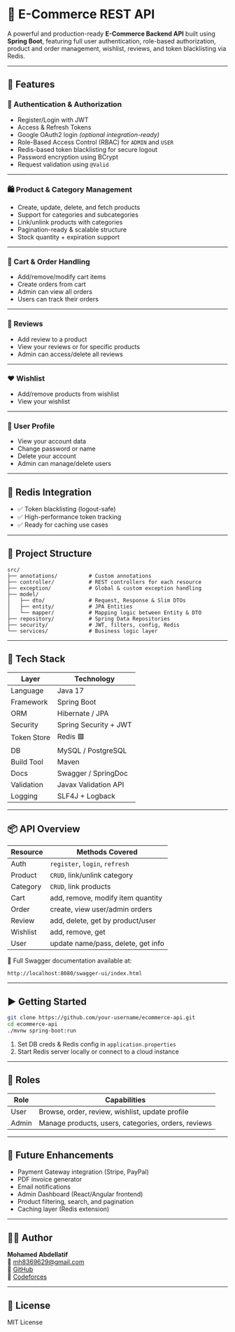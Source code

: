 
# 🛒 E-Commerce REST API

A powerful and production-ready **E-Commerce Backend API** built using **Spring Boot**, featuring full user authentication, role-based authorization, product and order management, wishlist, reviews, and token blacklisting via Redis.

---

## 🚀 Features

### 🔐 Authentication & Authorization
- Register/Login with JWT
- Access & Refresh Tokens
- Google OAuth2 login *(optional integration-ready)*
- Role-Based Access Control (RBAC) for `ADMIN` and `USER`
- Redis-based token blacklisting for secure logout
- Password encryption using BCrypt
- Request validation using `@Valid`

---

### 🛍️ Product & Category Management
- Create, update, delete, and fetch products
- Support for categories and subcategories
- Link/unlink products with categories
- Pagination-ready & scalable structure
- Stock quantity + expiration support

---

### 🧺 Cart & Order Handling
- Add/remove/modify cart items
- Create orders from cart
- Admin can view all orders
- Users can track their orders

---

### 🌟 Reviews
- Add review to a product
- View your reviews or for specific products
- Admin can access/delete all reviews

---

### ❤️ Wishlist
- Add/remove products from wishlist
- View your wishlist

---

### 👤 User Profile
- View your account data
- Change password or name
- Delete your account
- Admin can manage/delete users

---

## 🧠 Redis Integration

- ✅ Token blacklisting (logout-safe)
- ✅ High-performance token tracking
- ✅ Ready for caching use cases

---

## 🧱 Project Structure

```
src/
├── annotations/          # Custom annotations
├── controller/           # REST controllers for each resource
├── exception/            # Global & custom exception handling
├── model/
│   ├── dto/              # Request, Response & Slim DTOs
│   ├── entity/           # JPA Entities
│   └── mapper/           # Mapping logic between Entity & DTO
├── repository/           # Spring Data Repositories
├── security/             # JWT, filters, config, Redis
└── services/             # Business logic layer
```

---

## 📁 Tech Stack

| Layer        | Technology                |
|--------------|---------------------------|
| Language     | Java 17                   |
| Framework    | Spring Boot               |
| ORM          | Hibernate / JPA           |
| Security     | Spring Security + JWT     |
| Token Store  | Redis 🟥                  |
| DB           | MySQL / PostgreSQL        |
| Build Tool   | Maven                     |
| Docs         | Swagger / SpringDoc       |
| Validation   | Javax Validation API      |
| Logging      | SLF4J + Logback           |

---

## 📦 API Overview

| Resource   | Methods Covered                           |
|------------|--------------------------------------------|
| Auth       | `register`, `login`, `refresh`             |
| Product    | `CRUD`, link/unlink category               |
| Category   | `CRUD`, link products                      |
| Cart       | add, remove, modify item quantity          |
| Order      | create, view user/admin orders             |
| Review     | add, delete, get by product/user           |
| Wishlist   | add, remove, get                           |
| User       | update name/pass, delete, get info         |

📜 Full Swagger documentation available at:

```
http://localhost:8080/swagger-ui/index.html
```

---

## ▶️ Getting Started

```bash
git clone https://github.com/your-username/ecommerce-api.git
cd ecommerce-api
./mvnw spring-boot:run
```

1. Set DB creds & Redis config in `application.properties`
2. Start Redis server locally or connect to a cloud instance

---

## 🔐 Roles

| Role    | Capabilities                                                                 |
|---------|-------------------------------------------------------------------------------|
| User    | Browse, order, review, wishlist, update profile                              |
| Admin   | Manage products, users, categories, orders, reviews                          |

---

## 📌 Future Enhancements

- Payment Gateway integration (Stripe, PayPal)
- PDF invoice generator
- Email notifications
- Admin Dashboard (React/Angular frontend)
- Product filtering, search, and pagination
- Caching layer (Redis extension)

---

## 👨‍💻 Author

**Mohamed Abdellatif**  
📧 mh8369629@gmail.com  
🔗 [GitHub](https://github.com/your-username)  
🔗 [Codeforces](https://codeforces.com/profile/TEFA)

---

## 📄 License

MIT License
